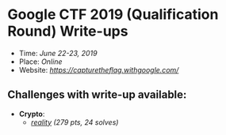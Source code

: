 # Google CTF 2019 (Qualification Round) Write-ups

- Time: _June 22-23, 2019_
- Place: _Online_
- Website: _https://capturetheflag.withgoogle.com/_

## Challenges with write-up available:

- **Crypto**:
  - _[reality](reality/reality-solution.ipynb) (279 pts, 24 solves)_
